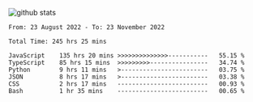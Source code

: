 
![github stats](https://github-readme-stats.vercel.app/api?username=realmahd1&show_icons=true&theme=codeSTACKr&hide_rank=true&count_private=true)

<!--START_SECTION:waka-->

```text
From: 23 August 2022 - To: 23 November 2022

Total Time: 245 hrs 25 mins

JavaScript    135 hrs 20 mins >>>>>>>>>>>>>>-----------   55.15 %
TypeScript    85 hrs 15 mins  >>>>>>>>>----------------   34.74 %
Python        9 hrs 11 mins   >------------------------   03.75 %
JSON          8 hrs 17 mins   >------------------------   03.38 %
CSS           2 hrs 17 mins   -------------------------   00.93 %
Bash          1 hr 35 mins    -------------------------   00.65 %
```

<!--END_SECTION:waka-->
